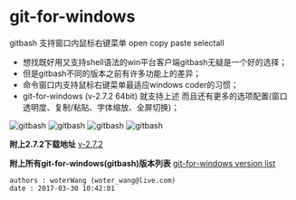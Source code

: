 # git-for-windows
gitbash 支持窗口内鼠标右键菜单 open copy paste selectall

* 想找既好用又支持shell语法的win平台客户端gitbash无疑是一个好的选择；
* 但是gitbash不同的版本之前有许多功能上的差异；
* 命令窗口内支持鼠标右键菜单最适应windows coder的习惯；
* git-for-windows (v-2.7.2 64bit) 就支持上述 而且还有更多的选项配置(窗口透明度、复制/粘贴、字体缩放、全屏切换)；

![gitbash](https://note.youdao.com/yws/res/6499/WEBRESOURCE479afeea861bd250c8702ca86fe71033)
![gitbash](https://note.youdao.com/yws/res/6495/WEBRESOURCEf81ad85ae7f8941d0eee0a7cbe7cd7ab)
![gitbash](http://note.youdao.com/yws/res/6501/WEBRESOURCE28d44636341c5efaf23f2ea972f630e8)
![gitbash](http://note.youdao.com/yws/res/6503/WEBRESOURCE56e6bf2a694a44e2df0a239297f60da5)

**附上2.7.2下载地址**
[v-2.7.2](https://github.com/git-for-windows/git/releases/tag/v2.7.2.windows.1)

**附上所有git-for-windows(gitbash)版本列表**
[git-for-windows version list](https://github.com/git-for-windows/git/releases/)

```
authors : woterWang (woter_wang@live.com)
date : 2017-03-30 10:42:01


```